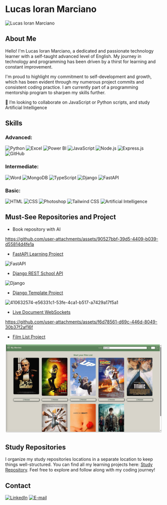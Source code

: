 # Lucas Ioran Marciano

![Lucas Ioran Marciano](https://media.licdn.com/dms/image/v2/D4D03AQEUsxuTjXjsmA/profile-displayphoto-shrink_200_200/profile-displayphoto-shrink_200_200/0/1726147524261?e=1744243200&v=beta&t=GKhfvvxHr6G_UCjI0y4Bbxl7BP84aaMIxf4w33UZVog)

## About Me

Hello! I'm Lucas Ioran Marciano, a dedicated and passionate technology learner with a self-taught advanced level of English. My journey in technology and programming has been driven by a thirst for learning and constant improvement.

I'm proud to highlight my commitment to self-development and growth, which has been evident through my numerous project commits and consistent coding practice. I am currently part of a programming mentorship program to sharpen my skills further.

👀 I’m looking to collaborate on JavaScript or Python scripts, and study Artificial Intelligence 

## Skills

### **Advanced:**

![Python](https://img.shields.io/badge/Python-3776AB?style=for-the-badge&logo=python&logoColor=white) ![Excel](https://img.shields.io/badge/Microsoft%20Excel-217346?style=for-the-badge&logo=microsoft-excel&logoColor=white) ![Power BI](https://img.shields.io/badge/Power%20BI-F2C811?style=for-the-badge&logo=power-bi&logoColor=black) ![JavaScript](https://img.shields.io/badge/JavaScript-F7DF1E?style=for-the-badge&logo=javascript&logoColor=black) ![Node.js](https://img.shields.io/badge/Node.js-339933?style=for-the-badge&logo=nodedotjs&logoColor=white) ![Express.js](https://img.shields.io/badge/Express.js-404D59?style=for-the-badge&logo=express&logoColor=white) ![GitHub](https://img.shields.io/badge/GitHub-181717?style=for-the-badge&logo=github&logoColor=white)

### **Intermediate:**

![Word](https://img.shields.io/badge/Microsoft%20Word-2B579A?style=for-the-badge&logo=microsoft-word&logoColor=white) ![MongoDB](https://img.shields.io/badge/MongoDB-47A248?style=for-the-badge&logo=mongodb&logoColor=white) ![TypeScript](https://img.shields.io/badge/TypeScript-007ACC?style=for-the-badge&logo=typescript&logoColor=white) ![Django](https://img.shields.io/badge/Django-092E20?style=for-the-badge&logo=django&logoColor=white) ![FastAPI](https://img.shields.io/badge/FastAPI-009688?style=for-the-badge&logo=fastapi&logoColor=white)

### **Basic:**

![HTML](https://img.shields.io/badge/HTML5-E34F26?style=for-the-badge&logo=html5&logoColor=white) ![CSS](https://img.shields.io/badge/CSS3-1572B6?style=for-the-badge&logo=css3&logoColor=white) ![Photoshop](https://img.shields.io/badge/Adobe%20Photoshop-31A8FF?style=for-the-badge&logo=adobe-photoshop&logoColor=white) ![Tailwind CSS](https://img.shields.io/badge/Tailwind%20CSS-38B2AC?style=for-the-badge&logo=tailwind-css&logoColor=white) ![Artificial Intelligence](https://img.shields.io/badge/Artificial%20Intelligence-%230080C6?style=for-the-badge&logo=openai&logoColor=white)


## Must-See Repositories and Project

- Book repository with AI
  
https://github.com/user-attachments/assets/90527bbf-39d5-4409-b039-d55814d4fe1a



- [FastAPI Learning Project](https://github.com/Lucas-I-Marciano/15.study_fast_api)

![FastAPI](https://img.shields.io/badge/FastAPI-009688?style=for-the-badge&logo=fastapi&logoColor=white)

- [Django REST School API](https://github.com/Lucas-I-Marciano/djangoREST-school)

![Django](https://img.shields.io/badge/Django-092E20?style=for-the-badge&logo=django&logoColor=white)

- [Django Template Project](https://github.com/Lucas-I-Marciano/django_template)

![410632574-e56331c1-53fe-4ca1-b517-a7429a17f5a1](https://github.com/user-attachments/assets/fdec6eac-a132-41d1-8468-f0088c460766)
- [Live Document WebSockets](https://github.com/Lucas-I-Marciano/live-document-websockets)

https://github.com/user-attachments/assets/f6d78561-d69c-446d-8049-30b37f2af16f
- [Film List Project](https://github.com/Lucas-I-Marciano/film-list)

<img src="https://github.com/Lucas-I-Marciano/film-list/raw/master/img/index.png">

## Study Repositories
I organize my study repositories locations in a separate location to keep things well-structured. You can find all my learning projects here: [Study Repository](https://github.com/Lucas-I-Marciano/Lucas-I-Marciano/tree/main/study). Feel free to explore and follow along with my coding journey!

## Contact

[![LinkedIn](https://img.shields.io/badge/LinkedIn-0A66C2?style=for-the-badge&logo=linkedin&logoColor=white)](https://www.linkedin.com/in/lucas-ioran-marciano/)
[![E-mail](https://img.shields.io/badge/Email-F0F0F0?style=for-the-badge&logo=linkedin&logoColor=black)](mailto:lucas.marciano99@outlook.com)


